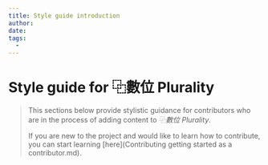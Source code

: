 ```yaml
---
title: Style guide introduction
author:
date: 
tags:
  - 
---
```


# Style guide for ⿻數位 Plurality

>  This sections below provide stylistic guidance for contributors who are in the process of adding content to *⿻數位 Plurality*.  
>
> If you are new to the project and would like to learn how to contribute, you can start learning [here](Contributing getting started as a contributor.md).



